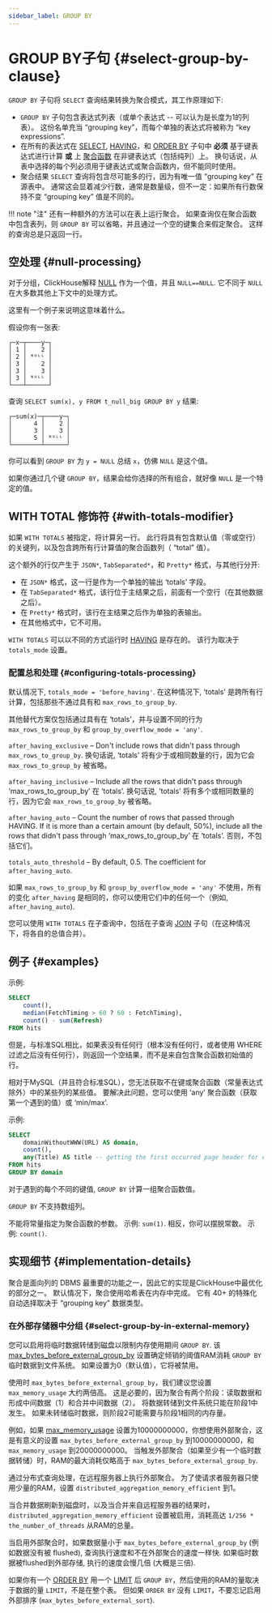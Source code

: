 ```yaml
---
sidebar_label: GROUP BY
---
```


# GROUP BY子句 {#select-group-by-clause}

`GROUP BY` 子句将 `SELECT` 查询结果转换为聚合模式，其工作原理如下:

-   `GROUP BY` 子句包含表达式列表（或单个表达式 -- 可以认为是长度为1的列表）。 这份名单充当 “grouping key”，而每个单独的表达式将被称为 “key expressions”.
-   在所有的表达式在 [SELECT](../../../sql-reference/statements/select/index.md), [HAVING](../../../sql-reference/statements/select/having.md)，和 [ORDER BY](../../../sql-reference/statements/select/order-by.md) 子句中 **必须** 基于键表达式进行计算 **或** 上 [聚合函数](../../../sql-reference/aggregate-functions/index.md) 在非键表达式（包括纯列）上。 换句话说，从表中选择的每个列必须用于键表达式或聚合函数内，但不能同时使用。
-   聚合结果 `SELECT` 查询将包含尽可能多的行，因为有唯一值 “grouping key” 在源表中。 通常这会显着减少行数，通常是数量级，但不一定：如果所有行数保持不变 “grouping key” 值是不同的。

!!! note "注"
    还有一种额外的方法可以在表上运行聚合。 如果查询仅在聚合函数中包含表列，则 `GROUP BY` 可以省略，并且通过一个空的键集合来假定聚合。 这样的查询总是只返回一行。

## 空处理 {#null-processing}

对于分组，ClickHouse解释 [NULL](../../../sql-reference/syntax.md#null-literal) 作为一个值，并且 `NULL==NULL`. 它不同于 `NULL` 在大多数其他上下文中的处理方式。

这里有一个例子来说明这意味着什么。

假设你有一张表:

``` text
┌─x─┬────y─┐
│ 1 │    2 │
│ 2 │ ᴺᵁᴸᴸ │
│ 3 │    2 │
│ 3 │    3 │
│ 3 │ ᴺᵁᴸᴸ │
└───┴──────┘
```

查询 `SELECT sum(x), y FROM t_null_big GROUP BY y` 结果:

``` text
┌─sum(x)─┬────y─┐
│      4 │    2 │
│      3 │    3 │
│      5 │ ᴺᵁᴸᴸ │
└────────┴──────┘
```

你可以看到 `GROUP BY` 为 `y = NULL` 总结 `x`，仿佛 `NULL` 是这个值。

如果你通过几个键 `GROUP BY`，结果会给你选择的所有组合，就好像 `NULL` 是一个特定的值。

## WITH TOTAL 修饰符 {#with-totals-modifier}

如果 `WITH TOTALS` 被指定，将计算另一行。 此行将具有包含默认值（零或空行）的关键列，以及包含跨所有行计算值的聚合函数列（ “total” 值）。

这个额外的行仅产生于 `JSON*`, `TabSeparated*`，和 `Pretty*` 格式，与其他行分开:

-   在 `JSON*` 格式，这一行是作为一个单独的输出 ‘totals’ 字段。
-   在 `TabSeparated*` 格式，该行位于主结果之后，前面有一个空行（在其他数据之后）。
-   在 `Pretty*` 格式时，该行在主结果之后作为单独的表输出。
-   在其他格式中，它不可用。

`WITH TOTALS` 可以以不同的方式运行时 [HAVING](../../../sql-reference/statements/select/having.md) 是存在的。 该行为取决于 `totals_mode` 设置。

### 配置总和处理 {#configuring-totals-processing}

默认情况下, `totals_mode = 'before_having'`. 在这种情况下, ‘totals’ 是跨所有行计算，包括那些不通过具有和 `max_rows_to_group_by`.

其他替代方案仅包括通过具有在 ‘totals’，并与设置不同的行为 `max_rows_to_group_by` 和 `group_by_overflow_mode = 'any'`.

`after_having_exclusive` – Don't include rows that didn't pass through `max_rows_to_group_by`. 换句话说, ‘totals’ 将有少于或相同数量的行，因为它会 `max_rows_to_group_by` 被省略。

`after_having_inclusive` – Include all the rows that didn't pass through ‘max_rows_to_group_by’ 在 ‘totals’. 换句话说, ‘totals’ 将有多个或相同数量的行，因为它会 `max_rows_to_group_by` 被省略。

`after_having_auto` – Count the number of rows that passed through HAVING. If it is more than a certain amount (by default, 50%), include all the rows that didn't pass through ‘max_rows_to_group_by’ 在 ‘totals’. 否则，不包括它们。

`totals_auto_threshold` – By default, 0.5. The coefficient for `after_having_auto`.

如果 `max_rows_to_group_by` 和 `group_by_overflow_mode = 'any'` 不使用，所有的变化 `after_having` 是相同的，你可以使用它们中的任何一个（例如, `after_having_auto`).

您可以使用 `WITH TOTALS` 在子查询中，包括在子查询 [JOIN](../../../sql-reference/statements/select/join.md) 子句（在这种情况下，将各自的总值合并）。

## 例子 {#examples}

示例:

``` sql
SELECT
    count(),
    median(FetchTiming > 60 ? 60 : FetchTiming),
    count() - sum(Refresh)
FROM hits
```

但是，与标准SQL相比，如果表没有任何行（根本没有任何行，或者使用 WHERE 过滤之后没有任何行），则返回一个空结果，而不是来自包含聚合函数初始值的行。

相对于MySQL（并且符合标准SQL），您无法获取不在键或聚合函数（常量表达式除外）中的某些列的某些值。 要解决此问题，您可以使用 ‘any’ 聚合函数（获取第一个遇到的值）或 ‘min/max’.

示例:

``` sql
SELECT
    domainWithoutWWW(URL) AS domain,
    count(),
    any(Title) AS title -- getting the first occurred page header for each domain.
FROM hits
GROUP BY domain
```

对于遇到的每个不同的键值, `GROUP BY` 计算一组聚合函数值。

`GROUP BY` 不支持数组列。

不能将常量指定为聚合函数的参数。 示例: `sum(1)`. 相反，你可以摆脱常数。 示例: `count()`.

## 实现细节 {#implementation-details}

聚合是面向列的 DBMS 最重要的功能之一，因此它的实现是ClickHouse中最优化的部分之一。 默认情况下，聚合使用哈希表在内存中完成。 它有 40+ 的特殊化自动选择取决于 “grouping key” 数据类型。

### 在外部存储器中分组 {#select-group-by-in-external-memory}

您可以启用将临时数据转储到磁盘以限制内存使用期间 `GROUP BY`.
该 [max_bytes_before_external_group_by](../../../operations/settings/settings.md#settings-max_bytes_before_external_group_by) 设置确定倾销的阈值RAM消耗 `GROUP BY` 临时数据到文件系统。 如果设置为0（默认值），它将被禁用。

使用时 `max_bytes_before_external_group_by`，我们建议您设置 `max_memory_usage` 大约两倍高。 这是必要的，因为聚合有两个阶段：读取数据和形成中间数据（1）和合并中间数据（2）。 将数据转储到文件系统只能在阶段1中发生。 如果未转储临时数据，则阶段2可能需要与阶段1相同的内存量。

例如，如果 [max_memory_usage](../../../operations/settings/settings.md#settings_max_memory_usage) 设置为10000000000，你想使用外部聚合，这是有意义的设置 `max_bytes_before_external_group_by` 到10000000000，和 `max_memory_usage` 到20000000000。 当触发外部聚合（如果至少有一个临时数据转储）时，RAM的最大消耗仅略高于 `max_bytes_before_external_group_by`.

通过分布式查询处理，在远程服务器上执行外部聚合。 为了使请求者服务器只使用少量的RAM，设置 `distributed_aggregation_memory_efficient` 到1。

当合并数据刷新到磁盘时，以及当合并来自远程服务器的结果时， `distributed_aggregation_memory_efficient` 设置被启用，消耗高达 `1/256 * the_number_of_threads` 从RAM的总量。

当启用外部聚合时，如果数据量小于 `max_bytes_before_external_group_by` (例如数据没有被 flushed), 查询执行速度和不在外部聚合的速度一样快. 如果临时数据被flushed到外部存储, 执行的速度会慢几倍 (大概是三倍).

如果你有一个 [ORDER BY](../../../sql-reference/statements/select/order-by.md) 用一个 [LIMIT](../../../sql-reference/statements/select/limit.md) 后 `GROUP BY`，然后使用的RAM的量取决于数据的量 `LIMIT`，不是在整个表。 但如果 `ORDER BY` 没有 `LIMIT`，不要忘记启用外部排序 (`max_bytes_before_external_sort`).
